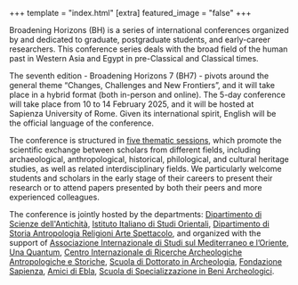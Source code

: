 +++
template = "index.html"
[extra]
featured_image = "false"
+++

Broadening Horizons (BH) is a series of international conferences organized by and dedicated to graduate, postgraduate students, and early-career researchers. This conference series deals with the broad field of the human past in Western Asia and Egypt in pre-Classical and Classical times.

The seventh edition - Broadening Horizons 7 (BH7) - pivots around the general theme “Changes, Challenges and New Frontiers”, and it will take place in a hybrid format (both in-person and online). The 5-day conference will take place from 10 to 14 February 2025, and it will be hosted at Sapienza University of Rome. Given its international spirit, English will be the official language of the conference. 

The conference is structured in [five thematic sessions](/about/sessions), which promote the scientific exchange between scholars from different fields, including archaeological, anthropological, historical, philological, and cultural heritage studies, as well as related interdisciplinary fields. We particularly welcome students and scholars in the early stage of their careers to present their research or to attend papers presented by both their peers and more experienced colleagues. 

The conference is jointly hosted by the departments: [Dipartimento di Scienze dell'Antichità](https://www.antichita.uniroma1.it/eng), [Istituto Italiano di Studi Orientali](https://web.uniroma1.it/diso/en),  [Dipartimento di Storia Antropologia Religioni Arte Spettacolo](https://saras.uniroma1.it/en), and organized with the support of [Associazione Internazionale di Studi sul Mediterraneo e l’Oriente](https://www.ismeo.eu/), [Una Quantum](https://www.unaquantum.com/), [Centro Internazionale di Ricerche Archeologiche Antropologiche e Storiche](https://www.lacabalesta.it/ciraas/index1.html), [Scuola di Dottorato in Archeologia](https://phd.uniroma1.it/web/PHD-SCHOOL-OF-ARCHAEOLOGY_nD3482_EN.aspx), [Fondazione Sapienza](https://www.fondazionesapienza.uniroma1.it/), [Amici di Ebla](https://www.amicidiebla.org/), [Scuola di Specializzazione in Beni Archeologici](https://web.uniroma1.it/scuola_beniarcheologici/en).
